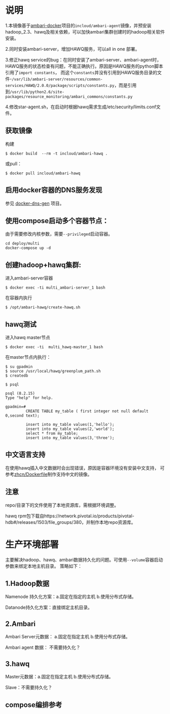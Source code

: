 # 说明
   1.本镜像基于[ambari-docker]项目的`incloud/ambari-agent`镜像，并预安装hadoop_2.3、hawq及相关依赖，可以加快ambari集群创建时的hadoop相关软件安装。

   2.同时安装ambari-server，增加HAWQ服务，可以all in one 部署。

   3.修正hawq service的bug：在同时安装了ambari-server、ambari-agent时，
   HAWQ服务的状态检查有问题，不能正确执行。原因是HAWQ服务的python脚本引用了`import constants`，
   而这个`constants`并没有引用到HAWQ服务目录的文件-`/var/lib/ambari-server/resources/common-services/HAWQ/2.0.0/package/scripts/constants.py`，而是引用到`/usr/lib/python2.6/site-packages/resource_monitoring/ambari_commons/constants.py`

   4.修改star-agent.sh，在启动时根据hawq需求生成/etc/security/limits.conf文件。
## 获取镜像
构建

    $ docker build  --rm -t incloud/ambari-hawq .
或pull：

    $ docker pull incloud/ambari-hawq

## 启用docker容器的DNS服务发现
   参见 [docker-dns-gen] 项目。

## 使用compose启动多个容器节点：
由于需要修改内核参数，需要`--privileged`启动容器。

    cd deploy/multi
    docker-compose up -d

## 创建hadoop+hawq集群:
  进入ambari-server容器

    $ docker exec -ti multi_ambari-server_1 bash
  在容器内执行

    $ /opt/ambari-hawq/create-hawq.sh

## hawq测试
  进入hawq master节点

    $ docker exec -ti  multi_hawq-master_1 bash
  在master节点内执行：

    $ su gpadmin
    $ source /usr/local/hawq/greenplum_path.sh
    $ createdb

    $ psql

    psql (8.2.15)
    Type "help" for help.

    gpadmin=#
             CREATE TABLE my_table ( first integer not null default 0,second text);

             insert into my_table values(1,'hello');
             insert into my_table values(2,'world');
             select * from my_table;
             insert into my_table values(3,'three');
## 中文语言支持
在使用hawq插入中文数据时会出现错误，原因是容器环境没有安装中文支持，
可参考[zhcn/Dockerfile]制作支持中文的镜像。
## 注意
repo/目录下的文件使用了本地资源库，需根据环境调整。

hawq rpm包下载自https://network.pivotal.io/products/pivotal-hdb#/releases/1503/file_groups/380，并制作本地repo资源库。

# 生产环境部署
主要解决hadoop、hawq、ambari数据持久化的问题。可使用`--volume`容器启动参数来绑定本地主机目录。
策略如下：

## 1.Hadoop数据

Namenode 持久化方案：a.固定在指定的主机 b.使用分布式存储。

Datanode持久化方案：直接绑定主机目录。

## 2.Ambari
Ambari Server元数据： a.固定在指定主机 b.使用分布式存储。

Ambari agent 数据： 不需要持久化？

## 3.hawq
Master元数据：a.固定在指定主机 b.使用分布式存储。

Slave：不需要持久化？

## compose编排参考



  [docker-dns-gen]: https://github.com/jiadexin/docker-dns-gen
  [ambari-docker]: https://github.com/inspur-docker/ambari-docker
  [zhcn/Dockerfile]: zhcn/Dockerfile